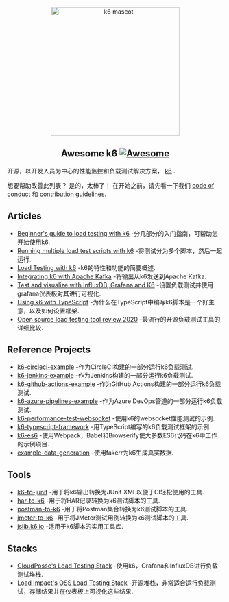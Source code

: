 <div class="github-widget" data-repo="k6io/awesome-k6"></div>
<script async src="https://pagead2.googlesyndication.com/pagead/js/adsbygoogle.js"></script><ins class="adsbygoogle" style="display:block" data-ad-client="ca-pub-6890694312814945" data-ad-slot="5473692530" data-ad-format="auto"  data-full-width-responsive="true"></ins><script>(adsbygoogle = window.adsbygoogle || []).push({});</script>
<div align="center">
  <a href="https://k6.io/">
    <img src="https://raw.githubusercontent.com/k6io/awesome-k6/master/assets/bert.png" alt="k6 mascot" width="300px">
  </a>

<!--lint disable awesome-heading-->
## Awesome k6 [![Awesome](https://awesome.re/badge.svg)](https://awesome.re)
<!--lint enable awesome-heading-->

</div>

开源，以开发人员为中心的性能监控和负载测试解决方案， <a href="https://k6.io/">k6</a> .


 想要帮助改善此列表？  是的，太棒了！  在开始之前，请先看一下我们 [code of conduct](https://github.com/k6io/awesome-k6/blob/master/code_of_conduct.md) 和 [contribution guidelines](https://github.com/k6io/awesome-k6/blob/master/contributing.md).



## Articles

- [Beginner's guide to load testing with k6](https://medium.com/swlh/beginners-guide-to-load-testing-with-k6-85ec614d2f0d) -分几部分的入门指南，可帮助您开始使用k6.
- [Running multiple load test scripts with k6](https://medium.com/@trannguyenhung011086/run-multi-load-test-scripts-with-k6-3dc57e8e26e2) -将测试分为多个脚本，然后一起运行.
- [Load Testing with k6](https://medium.com/@dan.ryan.emmons/qa-load-testing-with-k6-io-c11c2afced04) -k6的特性和功能的简要概述.
- [Integrating k6 with Apache Kafka](https://medium.com/@mostafamoradian/integrating-k6-with-apache-kafka-eda96ea7c749) -将输出从k6发送到Apache Kafka.
- [Test and visualize with InfluxDB, Grafana and K6](https://medium.com/@naoko.reeves/load-test-with-k6-and-visualize-with-influxdb-and-grafana-c6097a6f6d0a) -设置负载测试并使用grafana仪表板对其进行可视化.
- [Using k6 with TypeScript](https://medium.com/better-programming/performance-testing-in-typescript-5b5444510b83) -为什么在TypeScript中编写k6脚本是一个好主意，以及如何设置框架.
- [Open source load testing tool review 2020](https://k6.io/blog/comparing-best-open-source-load-testing-tools) -最流行的开源负载测试工具的详细比较.

## Reference Projects

- [k6-circleci-example](https://github.com/loadimpact/k6-circleci-example) -作为CircleCI构建的一部分运行k6负载测试.
- [k6-jenkins-example](https://github.com/loadimpact/k6-jenkins-example) -作为Jenkins构建的一部分运行k6负载测试.
- [k6-github-actions-example](https://github.com/loadimpact/k6-github-actions-example) -作为GitHub Actions构建的一部分运行k6负载测试.
- [k6-azure-pipelines-example](https://github.com/loadimpact/k6-azure-pipelines-example) -作为Azure DevOps管道的一部分运行k6负载测试.
- [k6-performance-test-websocket](https://github.com/Julianhm9612/k6-performance-test-websocket) -使用k6的websocket性能测试的示例.
- [k6-typescript-framework](https://github.com/go-automate/k6-typescript-framework) -用TypeScript编写的k6负载测试框架的示例.
- [k6-es6](https://github.com/MStoykov/k6-es6) -使用Webpack，Babel和Browserify使大多数ES6代码在k6中工作的示例项目.
- [example-data-generation](https://github.com/k6io/example-data-generation) -使用fakerr为k6生成真实数据.

## Tools

- [k6-to-junit](https://github.com/Mattihew/k6-to-junit) -用于将k6输出转换为JUnit XML以便于CI轻松使用的工具.
- [har-to-k6](https://github.com/loadimpact/har-to-k6) -用于将HAR记录转换为k6测试脚本的工具.
- [postman-to-k6](https://github.com/loadimpact/postman-to-k6) -用于将Postman集合转换为k6测试脚本的工具.
- [jmeter-to-k6](https://github.com/loadimpact/jmeter-to-k6) -用于将JMeter测试用例转换为k6测试脚本的工具.
- [jslib.k6.io](https://jslib.k6.io/) -适用于k6脚本的实用工具库.

## Stacks

- [CloudPosse's Load Testing Stack](https://github.com/cloudposse/load-testing) -使用k6，Grafana和InfluxDB进行负载测试堆栈.
- [Load Impact's OSS Load Testing Stack](https://github.com/loadimpact/open-source-load-testing-stack) -开源堆栈，非常适合运行负载测试，存储结果并在仪表板上可视化这些结果.
